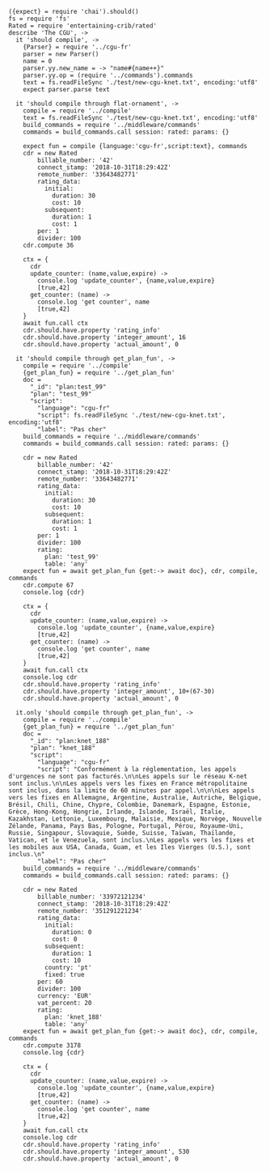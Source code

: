     ({expect} = require 'chai').should()
    fs = require 'fs'
    Rated = require 'entertaining-crib/rated'
    describe 'The CGU', ->
      it 'should compile', ->
        {Parser} = require '../cgu-fr'
        parser = new Parser()
        name = 0
        parser.yy.new_name = -> "name#{name++}"
        parser.yy.op = (require '../commands').commands
        text = fs.readFileSync './test/new-cgu-knet.txt', encoding:'utf8'
        expect parser.parse text

      it 'should compile through flat-ornament', ->
        compile = require '../compile'
        text = fs.readFileSync './test/new-cgu-knet.txt', encoding:'utf8'
        build_commands = require '../middleware/commands'
        commands = build_commands.call session: rated: params: {}

        expect fun = compile {language:'cgu-fr',script:text}, commands
        cdr = new Rated
            billable_number: '42'
            connect_stamp: '2018-10-31T18:29:42Z'
            remote_number: '33643482771'
            rating_data:
              initial:
                duration: 30
                cost: 10
              subsequent:
                duration: 1
                cost: 1
            per: 1
            divider: 100
        cdr.compute 36

        ctx = {
          cdr
          update_counter: (name,value,expire) ->
            console.log 'update_counter', {name,value,expire}
            [true,42]
          get_counter: (name) ->
            console.log 'get counter', name
            [true,42]
        }
        await fun.call ctx
        cdr.should.have.property 'rating_info'
        cdr.should.have.property 'integer_amount', 16
        cdr.should.have.property 'actual_amount', 0

      it 'should compile through get_plan_fun', ->
        compile = require '../compile'
        {get_plan_fun} = require '../get_plan_fun'
        doc =
          "_id": "plan:test_99"
          "plan": "test_99"
          "script":
            "language": "cgu-fr"
            "script": fs.readFileSync './test/new-cgu-knet.txt', encoding:'utf8'
            "label": "Pas cher"
        build_commands = require '../middleware/commands'
        commands = build_commands.call session: rated: params: {}

        cdr = new Rated
            billable_number: '42'
            connect_stamp: '2018-10-31T18:29:42Z'
            remote_number: '33643482771'
            rating_data:
              initial:
                duration: 30
                cost: 10
              subsequent:
                duration: 1
                cost: 1
            per: 1
            divider: 100
            rating:
              plan: 'test_99'
              table: 'any'
        expect fun = await get_plan_fun {get:-> await doc}, cdr, compile, commands
        cdr.compute 67
        console.log {cdr}

        ctx = {
          cdr
          update_counter: (name,value,expire) ->
            console.log 'update_counter', {name,value,expire}
            [true,42]
          get_counter: (name) ->
            console.log 'get counter', name
            [true,42]
        }
        await fun.call ctx
        console.log cdr
        cdr.should.have.property 'rating_info'
        cdr.should.have.property 'integer_amount', 10+(67-30)
        cdr.should.have.property 'actual_amount', 0

      it.only 'should compile through get_plan_fun', ->
        compile = require '../compile'
        {get_plan_fun} = require '../get_plan_fun'
        doc =
          "_id": "plan:knet_188"
          "plan": "knet_188"
          "script":
            "language": "cgu-fr"
            "script": "Conformément à la réglementation, les appels d'urgences ne sont pas facturés.\n\nLes appels sur le réseau K-net sont inclus.\n\nLes appels vers les fixes en France métropolitaine sont inclus, dans la limite de 60 minutes par appel.\n\n\nLes appels vers les fixes en Allemagne, Argentine, Australie, Autriche, Belgique, Brésil, Chili, Chine, Chypre, Colombie, Danemark, Espagne, Estonie, Grèce, Hong-Kong, Hongrie, Irlande, Islande, Israël, Italie, Kazakhstan, Lettonie, Luxembourg, Malaisie, Mexique, Norvège, Nouvelle Zélande, Panama, Pays Bas, Pologne, Portugal, Pérou, Royaume-Uni, Russie, Singapour, Slovaquie, Suède, Suisse, Taïwan, Thaïlande, Vatican, et le Venezuela, sont inclus.\nLes appels vers les fixes et les mobiles aux USA, Canada, Guam, et les Iles Vierges (U.S.), sont inclus.\n"
            "label": "Pas cher"
        build_commands = require '../middleware/commands'
        commands = build_commands.call session: rated: params: {}

        cdr = new Rated
            billable_number: '33972121234'
            connect_stamp: '2018-10-31T18:29:42Z'
            remote_number: '351291221234'
            rating_data:
              initial:
                duration: 0
                cost: 0
              subsequent:
                duration: 1
                cost: 10
              country: 'pt'
              fixed: true
            per: 60
            divider: 100
            currency: 'EUR'
            vat_percent: 20
            rating:
              plan: 'knet_188'
              table: 'any'
        expect fun = await get_plan_fun {get:-> await doc}, cdr, compile, commands
        cdr.compute 3178
        console.log {cdr}

        ctx = {
          cdr
          update_counter: (name,value,expire) ->
            console.log 'update_counter', {name,value,expire}
            [true,42]
          get_counter: (name) ->
            console.log 'get counter', name
            [true,42]
        }
        await fun.call ctx
        console.log cdr
        cdr.should.have.property 'rating_info'
        cdr.should.have.property 'integer_amount', 530
        cdr.should.have.property 'actual_amount', 0
